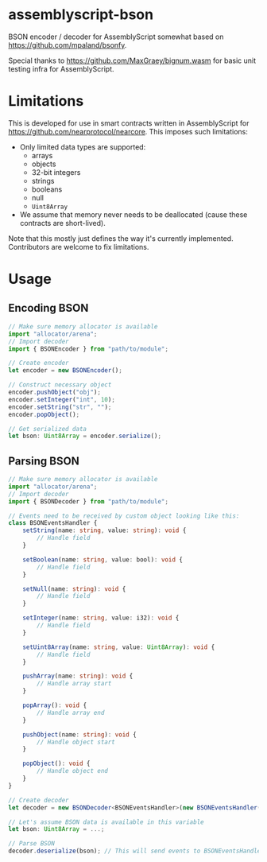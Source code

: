 # assemblyscript-bson

BSON encoder / decoder for AssemblyScript somewhat based on https://github.com/mpaland/bsonfy.

Special thanks to https://github.com/MaxGraey/bignum.wasm for basic unit testing infra for AssemblyScript.

# Limitations

This is developed for use in smart contracts written in AssemblyScript for https://github.com/nearprotocol/nearcore.
This imposes such limitations:
- Only limited data types are supported:
    - arrays
    - objects
    - 32-bit integers
    - strings
    - booleans
    - null
    - `Uint8Array`
- We assume that memory never needs to be deallocated (cause these contracts are short-lived).

Note that this mostly just defines the way it's currently implemented. Contributors are welcome to fix limitations.


# Usage

## Encoding BSON

```ts
// Make sure memory allocator is available
import "allocator/arena";
// Import decoder
import { BSONEncoder } from "path/to/module";

// Create encoder
let encoder = new BSONEncoder();

// Construct necessary object
encoder.pushObject("obj");
encoder.setInteger("int", 10);
encoder.setString("str", "");
encoder.popObject();

// Get serialized data
let bson: Uint8Array = encoder.serialize();

```

## Parsing BSON

```ts
// Make sure memory allocator is available
import "allocator/arena";
// Import decoder
import { BSONDecoder } from "path/to/module";

// Events need to be received by custom object looking like this:
class BSONEventsHandler {
    setString(name: string, value: string): void {
        // Handle field
    }

    setBoolean(name: string, value: bool): void {
        // Handle field
    }

    setNull(name: string): void {
        // Handle field
    }

    setInteger(name: string, value: i32): void {
        // Handle field
    }

    setUint8Array(name: string, value: Uint8Array): void {
        // Handle field
    }

    pushArray(name: string): void {
        // Handle array start
    }

    popArray(): void {
        // Handle array end
    }

    pushObject(name: string): void {
        // Handle object start
    }

    popObject(): void {
        // Handle object end
    }
}

// Create decoder
let decoder = new BSONDecoder<BSONEventsHandler>(new BSONEventsHandler());

// Let's assume BSON data is available in this variable
let bson: Uint8Array = ...;

// Parse BSON
decoder.deserialize(bson); // This will send events to BSONEventsHandler

```

